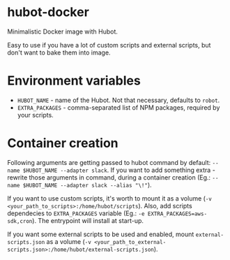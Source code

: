 # hubot-docker
Minimalistic Docker image with Hubot. 

Easy to use if you have a lot of custom scripts and external scripts, but don't want to bake them into image.


# Environment variables

* `HUBOT_NAME` - name of the Hubot. Not that necessary, defaults to `robot`.
* `EXTRA_PACKAGES` - comma-separated list of NPM packages, required by your scripts.

# Container creation

Following arguments are getting passed to hubot command by default: `--name $HUBOT_NAME --adapter slack`. If you want to add something extra - rewrite those arguments in command, during a container creation (Eg.: `--name $HUBOT_NAME --adapter slack --alias "\!"`).

If you want to use custom scripts, it's worth to mount it as a volume (`-v <your_path_to_scripts>:/home/hubot/scripts`). Also, add scripts dependecies to `EXTRA_PACKAGES` variable (Eg.: `-e EXTRA_PACKAGES=aws-sdk,cron`). The entrypoint will install at start-up.

If you want some external scripts to be used and enabled, mount `external-scripts.json` as a volume (`-v <your_path_to_external-scripts.json>:/home/hubot/external-scripts.json`).
